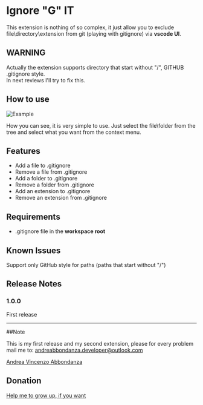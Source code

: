 # Ignore "G" IT

This extension is nothing of so complex, it just allow you to exclude file\directory\extension from git (playing with gitignore) via __vscode UI__.

## WARNING

Actually the extension supports directory that start without "/", GITHUB .gitignore style.  
In next reviews I'll try to fix this.

## How to use

![Example](https://github.com/andreabbondanza/ignoregit/blob/master/images/Cattura.PNG)

How you can see, it is very simple to use.  Just select the file\folder from the tree and select what you want from the context menu.

## Features

- Add a file to .gitignore
- Remove a file from .gitignore
- Add a folder to .gitignore
- Remove a folder from .gitignore
- Add an extension to .gitignore
- Remove an extension from .gitignore

## Requirements

- .gitignore file in the __workspace root__

## Known Issues

Support only GitHub style for paths (paths that start without "/")

## Release Notes


### 1.0.0

First release

-----------------------------------------------------------------------------------------------------------

##Note

This is my first release and my second extension, please for every problem mail me to: andreabbondanza.developer@outlook.com

[Andrea Vincenzo Abbondanza](http://www.andrewdev.eu)

## Donation
[Help me to grow up, if you want](https://payPal.me/andreabbondanza)

